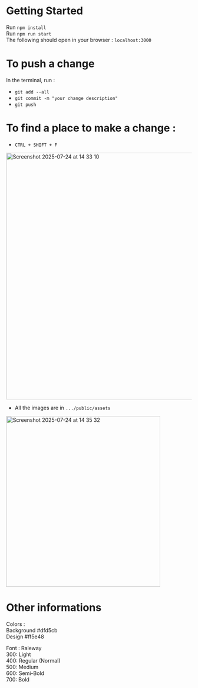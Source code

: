 # Getting Started 

Run `npm install`   
Run `npm run start`   
The following should open in your browser : `localhost:3000` 

# To push a change 

In the terminal, run :
* `git add --all` 
* `git commit -m "your change description"`
* `git push`

# To find a place to make a change : 

* `CTRL + SHIFT + F`

<img width="937" height="667" alt="Screenshot 2025-07-24 at 14 33 10" src="https://github.com/user-attachments/assets/4fdf5de0-8e6d-4233-bb54-80958dfdfb62" />

* All the images are in `.../public/assets`

<img width="418" height="462" alt="Screenshot 2025-07-24 at 14 35 32" src="https://github.com/user-attachments/assets/fd02398d-a4a1-4cce-a502-295dfcecdbbd" />

  
# Other informations

Colors :      
Background #dfd5cb    
Design #ff5e48   

Font : Raleway    
300: Light   
400: Regular (Normal)   
500: Medium   
600: Semi-Bold   
700: Bold   
